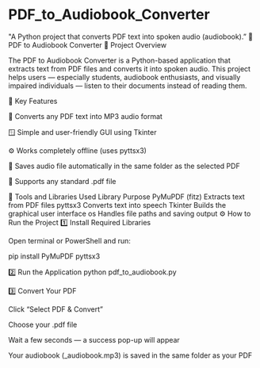 # PDF_to_Audiobook_Converter
"A Python project that converts PDF text into spoken audio (audiobook).”
📘 PDF to Audiobook Converter
🎯 Project Overview

The PDF to Audiobook Converter is a Python-based application that extracts text from PDF files and converts it into spoken audio.
This project helps users — especially students, audiobook enthusiasts, and visually impaired individuals — listen to their documents instead of reading them.

🧠 Key Features

🎤 Converts any PDF text into MP3 audio format

🪟 Simple and user-friendly GUI using Tkinter

⚙️ Works completely offline (uses pyttsx3)

🧾 Saves audio file automatically in the same folder as the selected PDF

📂 Supports any standard .pdf file

🧰 Tools and Libraries Used
Library	Purpose
PyMuPDF (fitz)	Extracts text from PDF files
pyttsx3	Converts text into speech
Tkinter	Builds the graphical user interface
os	Handles file paths and saving output
⚙️ How to Run the Project
1️⃣ Install Required Libraries

Open terminal or PowerShell and run:

pip install PyMuPDF pyttsx3

2️⃣ Run the Application
python pdf_to_audiobook.py

3️⃣ Convert Your PDF

Click “Select PDF & Convert”

Choose your .pdf file

Wait a few seconds — a success pop-up will appear

Your audiobook (_audiobook.mp3) is saved in the same folder as your PDF
